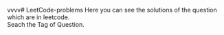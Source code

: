 vvvv# LeetCode-problems
Here you can see the solutions of the question which are in leetcode.<br>
Seach the Tag of Question.<br>
<br>


